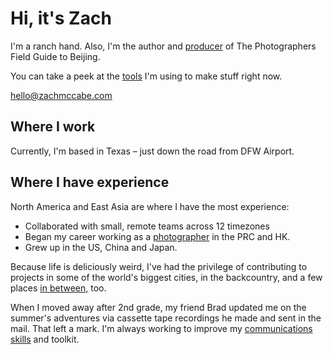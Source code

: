 # Hi, it's Zach

I'm a ranch hand. Also, I'm the author and [producer](https://www.zachmccabe.com/beijing/how_the_book_got_made.html) of The Photographers Field Guide to Beijing.

You can take a peek at the [tools](https://www.zachmccabe.com/tools.html) I'm using to make stuff right now.


hello@zachmccabe.com



## Where I work

Currently, I'm based in Texas – just down the road from DFW Airport.



## Where I have experience

North America and East Asia are where I have the most experience:

  + Collaborated with small, remote teams across 12 timezones
  + Began my career working as a [photographer](https://www.zachmccabe.com/postcard.html) in the PRC and HK.
  + Grew up in the US, China and Japan.

Because life is deliciously weird, I've had the privilege of contributing to projects in some of the world's biggest cities, in the backcountry, and a few places [in between,](https://www.zachmccabe.com/in_between.html) too.

When I moved away after 2nd grade, my friend Brad updated me on the summer's adventures via cassette tape recordings he made and sent in the mail. That left a mark. I'm always working to improve my [communications skills](https://www.zachmccabe.com/ask_dumb_questions.html) and toolkit.
